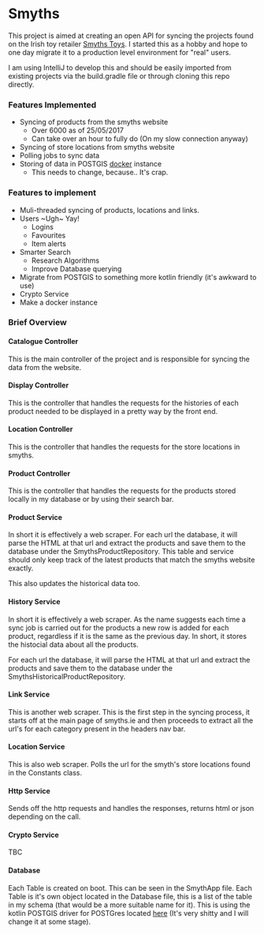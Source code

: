 # Smyths

This project is aimed at creating an open API for syncing the projects found on the Irish toy retailer [Smyths Toys](https://www.smythstoys.com/). I started this as a hobby and hope to one day migrate it to a production level environment for "real" users. 

I am using IntelliJ to develop this and should be easily imported from existing projects via the build.gradle file or through cloning this repo directly.

### Features Implemented
* Syncing of products from the smyths website 
    * Over 6000 as of 25/05/2017
    * Can take over an hour to fully do (On my slow connection anyway)
* Syncing of store locations from smyths website
* Polling jobs to sync data
* Storing of data in POSTGIS [docker](https://hub.docker.com/r/mdillon/postgis) instance 
    * This needs to change, because.. It's crap.

### Features to implement
* Muli-threaded syncing of products, locations and links.
* Users ~Ugh~ Yay!
    * Logins
    * Favourites
    * Item alerts
* Smarter Search
    * Research Algorithms
    * Improve Database querying
* Migrate from POSTGIS to something more kotlin friendly (it's awkward to use)
* Crypto Service
* Make a docker instance

### Brief Overview

#### Catalogue Controller
This is the main controller of the project and is responsible for syncing the data from the website. 

#### Display Controller
This is the controller that handles the requests for the histories of each product needed to be displayed in a pretty way by the front end.

#### Location Controller
This is the controller that handles the requests for the store locations in smyths.

#### Product Controller
This is the controller that handles the requests for the products stored locally in my database or by using their search bar.

#### Product Service
In short it is effectively a web scraper. For each url the database, it will parse the HTML at that url and extract the products and save them to the database under the SmythsProductRepository. This table and service should only keep track of the latest products that match the smyths website exactly. 

This also updates the historical data too.

#### History Service
In short it is effectively a web scraper. As the name suggests each time a sync job is carried out for the products a new row is added for each product, regardless if it is the same as the previous day. In short, it stores the histocial data about all the products.

For each url the database, it will parse the HTML at that url and extract the products and save them to the database under the SmythsHistoricalProductRepository. 

#### Link Service
This is another web scraper. This is the first step in the syncing process, it starts off at the main page of smyths.ie and then proceeds to extract all the url's for each category present in the headers nav bar.

#### Location Service
This is also web scraper. Polls the url for the smyth's store locations found in the Constants class.

#### Http Service
Sends off the http requests and handles the responses, returns html or json depending on the call.

#### Crypto Service
TBC

#### Database 
Each Table is created on boot. This can be seen in the SmythApp file. Each Table is it's own object located in the Database file, this is a list of the table in my schema (that would be a more suitable name for it). This is using the kotlin POSTGIS driver for POSTGres located [here](https://github.com/JetBrains/Exposed) (It's very shitty and I will change it at some stage).
